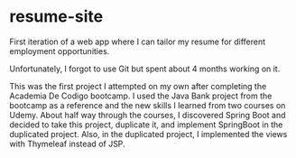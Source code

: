 # resume-site
First iteration of a web app where I can tailor my resume for different employment opportunities.

Unfortunately, I forgot to use Git but spent about 4 months working on it.

This was the first project I attempted on my own after completing the Academia De Codigo bootcamp. I used the Java Bank project from the bootcamp as a reference and the new skills I learned from two courses on Udemy. About half way through the courses, I discovered Spring Boot and decided to take this project, duplicate it, and implement SpringBoot in the duplicated project. Also, in the duplicated project, I implemented the views with Thymeleaf instead of JSP.
